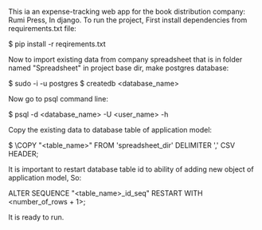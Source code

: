 This ia an expense-tracking web app for the book distribution company: Rumi Press, In django.
To run the project, First install dependencies from requirements.txt file:

$ pip install -r reqirements.txt

Now to import existing data from company spreadsheet that is in folder named "Spreadsheet" in project base dir, make postgres database:

$ sudo -i -u postgres
$ createdb <database_name>

Now go to psql command line:

$ psql -d <database_name> -U <user_name> -h <hostname>

Copy the existing data to database table of application model:

$ \COPY "<table_name>" FROM 'spreadsheet_dir' DELIMITER ',' CSV HEADER;

It is important to restart database table id to ability of adding new object of application model, So:

ALTER SEQUENCE "<table_name>_id_seq" RESTART WITH <number_of_rows + 1>;

It is ready to run.




